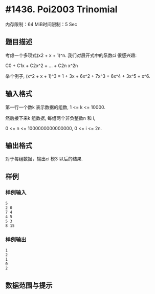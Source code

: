 # #1436. Poi2003 Trinomial

内存限制：64 MiB时间限制：5 Sec

## 题目描述

考虑一个多项式(x2 + x + 1)^n. 我们对展开式中的系数ci 很感兴趣: 

C0 + C1x + C2x^2 + ... + C2n x^2n 

举个例子, (x^2 + x + 1)^3 = 1 + 3x + 6x^2 + 7x^3 + 6x^4 + 3x^5 + x^6.

## 输入格式

第一行一个数k 表示数据的组数, 1 <= k <= 10000. 

然后接下来k 组数据, 每组两个非负整数n 和 i, 

0 <= n <= 1000000000000000, 0 <= i <= 2n.

## 输出格式

对于每组数据，输出ci 模3 以后的结果.

## 样例

### 样例输入

    
    5
    2 0
    7 4
    4 5
    5 3
    8 15
    

### 样例输出

    
    1
    2
    1
    0
    2
    

## 数据范围与提示
